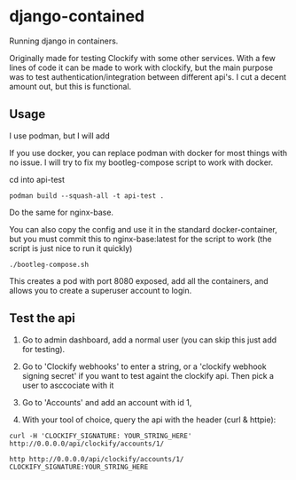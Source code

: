 # django-contained

Running django in containers.

Originally made for testing Clockify with some other services. With a few lines of code it can be made to work with clockify, but the main purpose was to test authentication/integration between different api's. I cut a decent amount out, but this is functional.



## Usage
I use podman, but I will add

If you use docker, you can replace podman with docker for most things with no issue.
I will try to fix my bootleg-compose script to work with docker.

cd into api-test

```
podman build --squash-all -t api-test .
```

Do the same for nginx-base.

You can also copy the config and use it in the standard docker-container, but you must commit this to nginx-base:latest for the script to work (the script is just nice to run it quickly)

```
./bootleg-compose.sh
```

This creates a pod with port 8080 exposed, add all the containers, and allows you to create a superuser account to login.

## Test the api

1. Go to admin dashboard, add a normal user (you can skip this just add for testing).

2. Go to 'Clockify webhooks' to enter a string, or a 'clockify webhook signing secret' if you want to test againt the clockify api. Then pick a user to asccociate with it

3. Go to 'Accounts' and add an account with id 1,

4. With your tool of choice, query the api with the header (curl & httpie):


```
curl -H 'CLOCKIFY_SIGNATURE: YOUR_STRING_HERE' http://0.0.0.0/api/clockify/accounts/1/

http http://0.0.0.0/api/clockify/accounts/1/ CLOCKIFY_SIGNATURE:YOUR_STRING_HERE

```
